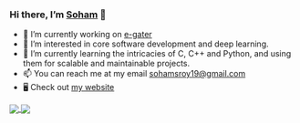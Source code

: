 ### Hi there, I’m [Soham](http://www.sohamroy.ml) 👋

<!-- <a href="https://codesandbox.io/u/anuraghazra">
  <img align="left" alt="Soham Hazra | CodeSandbox" width="20px" src="https://raw.githubusercontent.com/anuraghazra/anuraghazra/master/assets/codesandbox.svg" />
</a>
<a href="https://twitter.com/anuraghazru">
  <img align="left" alt="Soham Hazra | Twitter" width="21px" src="https://raw.githubusercontent.com/anuraghazra/anuraghazra/master/assets/twitter.svg" />
</a>
<a href="https://discord.gg/VK4k3Br">
  <img align="left" alt="Soham's Discord" width="21px" src="https://raw.githubusercontent.com/anuraghazra/anuraghazra/master/assets/discord-round.svg" />
</a>
 -->
 
- 🔭 I’m currently working on [e-gater](https://github.com/sohamroy19/e-gater)
- 👀 I’m interested in core software development and deep learning.
- 🌱 I’m currently learning the intricacies of C, C++ and Python, and using them for scalable and maintainable projects.
- 📫 You can reach me at my email sohamsroy19@gmail.com
- 🖥️ Check out [my website](http://www.sohamroy.ml)

<a href="https://github.com/sohamroy19#js-contribution-activity">
  <img align="center" src="https://github-readme-stats.vercel.app/api?username=sohamroy19&theme=tokyonight&count_private=true&show_icons=true&include_all_commits=true" />
</a>
<!-- &nbsp; -->
<a href="https://github.com/search?q=author:sohamroy19">
  <img align="center" src="https://github-readme-stats.vercel.app/api/top-langs/?username=sohamroy19&theme=tokyonight&layout=compact&hide=jupyter%20notebook,scss,css" />
</a>
